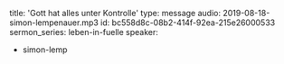 title: 'Gott hat alles unter Kontrolle'
type: message
audio: 2019-08-18-simon-lempenauer.mp3
id: bc558d8c-08b2-414f-92ea-215e26000533
sermon_series: leben-in-fuelle
speaker:
  - simon-lemp
